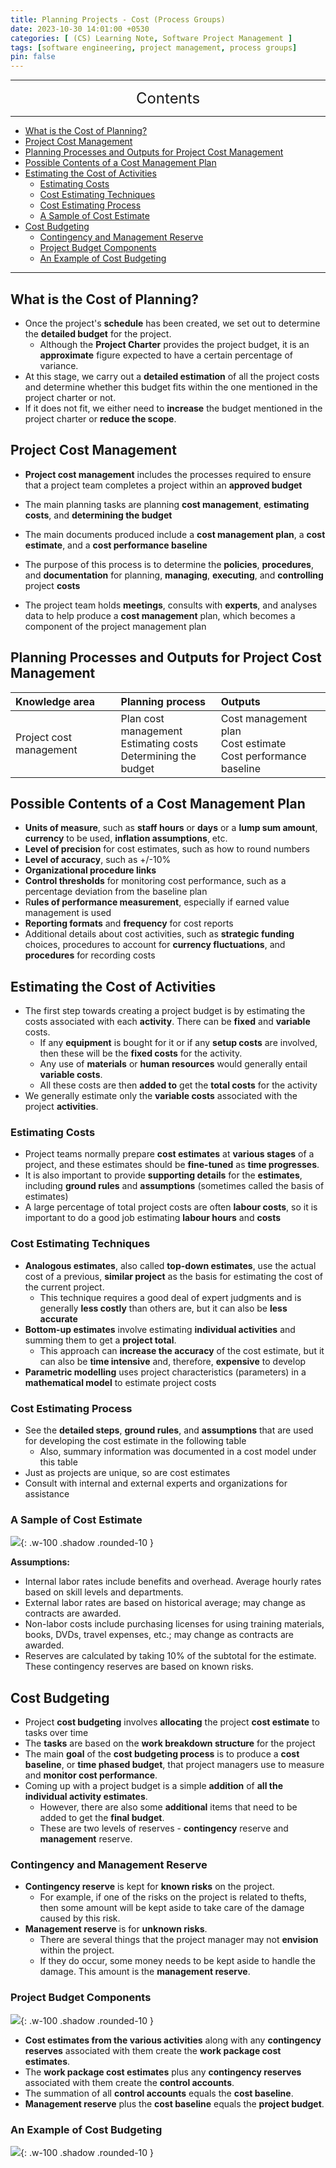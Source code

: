 ```yaml
---
title: Planning Projects - Cost (Process Groups)
date: 2023-10-30 14:01:00 +0530
categories: [ (CS) Learning Note, Software Project Management ]
tags: [software engineering, project management, process groups]
pin: false
---
```


---
<center><font size='5'> Contents </font></center>

---

<!-- TOC -->
  * [What is the Cost of Planning?](#what-is-the-cost-of-planning)
  * [Project Cost Management](#project-cost-management)
  * [Planning Processes and Outputs for Project Cost Management](#planning-processes-and-outputs-for-project-cost-management)
  * [Possible Contents of a Cost Management Plan](#possible-contents-of-a-cost-management-plan)
  * [Estimating the Cost of Activities](#estimating-the-cost-of-activities)
    * [Estimating Costs](#estimating-costs)
    * [Cost Estimating Techniques](#cost-estimating-techniques)
    * [Cost Estimating Process](#cost-estimating-process)
    * [A Sample of Cost Estimate](#a-sample-of-cost-estimate)
  * [Cost Budgeting](#cost-budgeting)
    * [Contingency and Management Reserve](#contingency-and-management-reserve)
    * [Project Budget Components](#project-budget-components)
    * [An Example of Cost Budgeting](#an-example-of-cost-budgeting)
<!-- TOC -->

---

## What is the Cost of Planning?

- Once the project's **schedule** has been created, we set out to determine the **detailed budget** for the project.
  - Although the **Project Charter** provides the project budget, it is an **approximate** figure expected to have a certain percentage of variance.
- At this stage, we carry out a **detailed estimation** of all the project costs and determine whether this budget fits within the one mentioned in the project charter or not.
- If it does not fit, we either need to **increase** the budget mentioned in the project charter or **reduce the scope**.

## Project Cost Management

- **Project cost management** includes the processes required to ensure that a project team completes a project within an **approved budget**
- The main planning tasks are planning **cost management**, **estimating costs**, and **determining the budget**
- The main documents produced include a **cost management plan**, a **cost estimate**, and a **cost performance baseline**

- The purpose of this process is to determine the **policies**, **procedures**, and **documentation** for planning, **managing**, **executing**, and **controlling** project **costs**
- The project team holds **meetings**, consults with **experts**, and analyses data to help produce a **cost management** plan, which becomes a component of the project management plan

## Planning Processes and Outputs for Project Cost Management

| Knowledge area          | Planning process                                                       | Outputs                                                                |
|:------------------------|:-----------------------------------------------------------------------|:-----------------------------------------------------------------------|
| Project cost management | Plan cost management <br> Estimating costs <br> Determining the budget | Cost management plan <br> Cost estimate <br> Cost performance baseline |

## Possible Contents of a Cost Management Plan

- **Units of measure**, such as **staff hours** or **days** or a **lump sum amount**, **currency** to be used, **inflation assumptions**, etc.
- **Level of precision** for cost estimates, such as how to round numbers
- **Level of accuracy**, such as +/-10%
- **Organizational procedure links**
- **Control thresholds** for monitoring cost performance, such as a percentage deviation from the baseline plan
- R**ules of performance measurement**, especially if earned value management is used
- **Reporting formats** and **frequency** for cost reports
- Additional details about cost activities, such as **strategic funding** choices, procedures to account for **currency fluctuations**, and **procedures** for recording costs

## Estimating the Cost of Activities

- The first step towards creating a project budget is by estimating the costs associated with each **activity**. There can be **fixed** and **variable** costs.
  - If any **equipment** is bought for it or if any **setup costs** are involved, then these will be the **fixed costs** for the activity.
  - Any use of **materials** or **human resources** would generally entail **variable costs**.
  - All these costs are then **added to** get the **total costs** for the activity
- We generally estimate only the **variable costs** associated with the project **activities**.

### Estimating Costs

- Project teams normally prepare **cost estimates** at **various stages** of a project, and these estimates should be **fine-tuned** as **time progresses**.
- It is also important to provide **supporting details** for the **estimates**, including **ground rules** and **assumptions** (sometimes called the basis of estimates)
- A large percentage of total project costs are often **labour costs**, so it is important to do a good job estimating **labour hours** and **costs**

### Cost Estimating Techniques

- **Analogous estimates**, also called **top-down estimates**, use the actual cost of a previous, **similar project** as the basis for estimating the cost of the current project.
  - This technique requires a good deal of expert judgments and is generally **less costly** than others are, but it can also be **less accurate**
- **Bottom-up estimates** involve estimating **individual activities** and summing them to get a **project total**.
  - This approach can **increase the accuracy** of the cost estimate, but it can also be **time intensive** and, therefore, **expensive** to develop
- **Parametric modelling** uses project characteristics (parameters) in a **mathematical model** to estimate project costs

### Cost Estimating Process

- See the **detailed steps**, **ground rules**, and **assumptions** that are used for developing the cost estimate in the following table
  - Also, summary information was documented in a cost model under this table
- Just as projects are unique, so are cost estimates
- Consult with internal and external experts and organizations for assistance

### A Sample of Cost Estimate

![](https://i.postimg.cc/yNXS1jQD/ppc1.png){: .w-100 .shadow .rounded-10 }


**Assumptions:**
- Internal labor rates include benefits and overhead. Average hourly rates based on skill levels and departments.
- External labor rates are based on historical average; may change as contracts are awarded.
- Non-labor costs include purchasing licenses for using training materials, books, DVDs, travel expenses, etc.; may change as contracts are awarded.
- Reserves are calculated by taking 10% of the subtotal for the estimate. These contingency reserves are based on known risks.

## Cost Budgeting

- Project **cost budgeting** involves **allocating** the project **cost estimate** to tasks over time
- The **tasks** are based on the **work breakdown structure** for the project
- The main **goal** of the **cost budgeting process** is to produce a **cost baseline**, or **time phased budget**, that project managers use to measure and **monitor cost performance**.
- Coming up with a project budget is a simple **addition** of **all the individual activity estimates**.
  - However, there are also some **additional** items that need to be added to get the **final budget**.
  - These are two levels of reserves - **contingency** reserve and **management** reserve.

### Contingency and Management Reserve

- **Contingency reserve** is kept for **known risks** on the project.
  - For example, if one of the risks on the project is related to thefts, then some amount will be kept aside to take care of the damage caused by this risk.
- **Management reserve** is for **unknown risks**.
  - There are several things that the project manager may not **envision** within the project.
  - If they do occur, some money needs to be kept aside to handle the damage. This amount is the **management reserve**.

### Project Budget Components

![](https://i.postimg.cc/L8gDXHV7/ppc2.png){: .w-100 .shadow .rounded-10 }

- **Cost estimates from the various activities** along with any **contingency reserves** associated with them create the **work package cost estimates**.
- The **work package cost estimates** plus any **contingency reserves** associated with them create the **control accounts**.
- The summation of all **control accounts** equals the **cost baseline**.
- **Management reserve** plus the **cost baseline** equals the **project budget**. 

### An Example of Cost Budgeting

![](https://i.postimg.cc/nVgg1cLF/ppc3.png){: .w-100 .shadow .rounded-10 }
